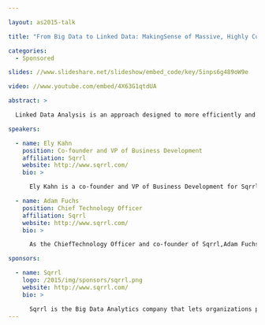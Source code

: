```yaml
---

layout: as2015-talk

title: "From Big Data to Linked Data: MakingSense of Massive, Highly Connected, Multi-structured Datasets"

categories:
  - Sponsored

slides: //www.slideshare.net/slideshow/embed_code/key/5inps6g489oW9e

video: //www.youtube.com/embed/4X63G1qtdUA

abstract: >

  Linked Data Analysis is an approach designed to more efficiently and effectively interrogate and analyze highly connected Big Data. Linked Data Analysis leverages graph- style search, algorithms, and visualization to power pattern discovery, pattern matching, and anomaly detection. In this talk we will also discuss some primary use cases for Linked Data Analysis, including cyber incident detection and response

speakers:

  - name: Ely Kahn
    position: Co-founder and VP of Business Development
    affiliation: Sqrrl
    website: http://www.sqrrl.com/
    bio: >

      Ely Kahn is a co-founder and VP of Business Development for Sqrrl. Previously, Ely served in a variety of positions in the Federal Government, including Director of Cybersecurity at the National Security Staff in White House, Deputy Chief of Staff at the National Protection Programs Directorate in the Department of Homeland Security, and Director of Risk Management and Strategic Innovation in the Transportation Security Administration. Before his service in the Federal Government, Ely was a management consultant with Booz Allen Hamilton. Ely has a BA from Harvard University and a MBA from the Wharton School at the University of Pennsylvania.

  - name: Adam Fuchs
    position: Chief Technology Officer
    affiliation: Sqrrl
    website: http://www.sqrrl.com/
    bio: >

      As the ChiefTechnology Officer and co-founder of Sqrrl,Adam Fuchs is responsible for ensuring that Sqrrl is leading the world in Big Data Infrastructure technology. Previously at the National Security Agency, Adam was an innovator and technical director for several database projects, handling some of the world’s largest and most diverse data sets. He is a co-founder of the Apache Accumulo project. Adam has a BS in Computer Science from the University of Washington and has completed extensive graduate-level course work at the University of Maryland.

sponsors:

  - name: Sqrrl
    logo: /2015/img/sponsors/sqrrl.png
    website: http://www.sqrrl.com/
    bio: >

      Sqrrl is the Big Data Analytics company that lets organizations pinpoint and react to unusual activity by automatically uncovering hidden connections in their data. Sqrrl's linked data analysis platform gives analysts a way to visually investigate these connections, allowing them to rapidly understand their surrounding contexts and take action. With Sqrrl's cybersecurity solution, users can detect and respond to advanced data breaches associated with cyber-espionage activity, insider threats, and other types of hard-to-detect attacks. At the core of Sqrrl’s architecture are a variety of Big Data technologies, including Hadoop, link analysis, machine learning, Data-Centric Security, and advanced visualization.
---
```

